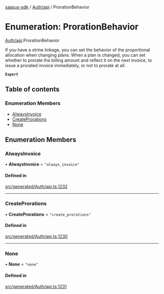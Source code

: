 [saasus-sdk](../README.md) / [Auth/api](../modules/Auth_api.md) / ProrationBehavior

# Enumeration: ProrationBehavior

[Auth/api](../modules/Auth_api.md).ProrationBehavior

If you have a strine linkage, you can set the behavior of the proportional allocation when changing plans. When a plan is changed, you can set whether to prorate the billing amount and reflect it on the next invoice, to issue a prorated invoice immediately, or not to prorate at all.

**`Export`**

## Table of contents

### Enumeration Members

- [AlwaysInvoice](Auth_api.ProrationBehavior.md#alwaysinvoice)
- [CreateProrations](Auth_api.ProrationBehavior.md#createprorations)
- [None](Auth_api.ProrationBehavior.md#none)

## Enumeration Members

### AlwaysInvoice

• **AlwaysInvoice** = ``"always_invoice"``

#### Defined in

[src/generated/Auth/api.ts:1232](https://github.com/saasus-platform/saasus-sdk-javascript/blob/09ef427/src/generated/Auth/api.ts#L1232)

___

### CreateProrations

• **CreateProrations** = ``"create_prorations"``

#### Defined in

[src/generated/Auth/api.ts:1230](https://github.com/saasus-platform/saasus-sdk-javascript/blob/09ef427/src/generated/Auth/api.ts#L1230)

___

### None

• **None** = ``"none"``

#### Defined in

[src/generated/Auth/api.ts:1231](https://github.com/saasus-platform/saasus-sdk-javascript/blob/09ef427/src/generated/Auth/api.ts#L1231)
